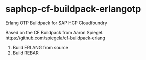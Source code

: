 # saphcp-cf-buildpack-erlangotp
Erlang OTP Buildpack for SAP HCP Cloudfoundry

Based on the CF Buildpack from Aaron Spiegel.
https://github.com/spiegela/cf-buildpack-erlang

1) Build ERLANG from source
2) Build REBAR

